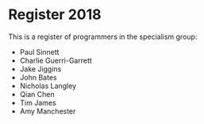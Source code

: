 # Register 2018

This is a register of programmers in the specialism group:
* Paul Sinnett
* Charlie Guerri-Garrett
* Jake Jiggins
* John Bates
* Nicholas Langley
* Qian Chen
* Tim James
* Amy Manchester
